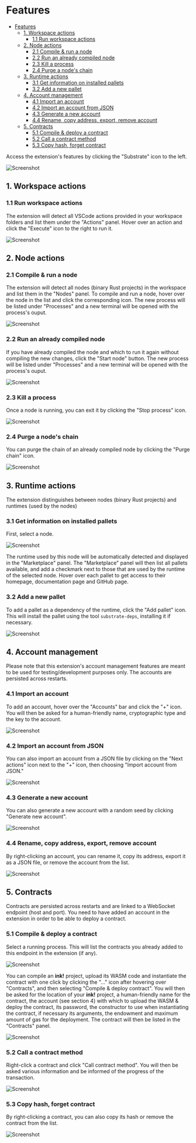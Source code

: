 # Features

- [Features](#features)
  * [1. Workspace actions](#1-workspace-actions)
    + [1.1 Run workspace actions](#11-run-workspace-actions)
  * [2. Node actions](#2-node-actions)
    + [2.1 Compile & run a node](#21-compile---run-a-node)
    + [2.2 Run an already compiled node](#22-run-an-already-compiled-node)
    + [2.3 Kill a process](#23-kill-a-process)
    + [2.4 Purge a node's chain](#24-purge-a-node-s-chain)
  * [3. Runtime actions](#3-runtime-actions)
    + [3.1 Get information on installed pallets](#31-get-information-on-installed-pallets)
    + [3.2 Add a new pallet](#32-add-a-new-pallet)
  * [4. Account management](#4-account-management)
    + [4.1 Import an account](#41-import-an-account)
    + [4.2 Import an account from JSON](#42-import-an-account-from-json)
    + [4.3 Generate a new account](#43-generate-a-new-account)
    + [4.4 Rename, copy address, export, remove account](#44-rename--copy-address--export--remove-account)
  * [5. Contracts](#5-contracts)
    + [5.1 Compile & deploy a contract](#51-compile---deploy-a-contract)
    + [5.2 Call a contract method](#52-call-a-contract-method)
    + [5.3 Copy hash, forget contract](#53-copy-hash--forget-contract)

Access the extension's features by clicking the "Substrate" icon to the left.

![Screenshot](./0.png)

## 1. Workspace actions
  ### 1.1 Run workspace actions
  The extension will detect all VSCode actions provided in your workspace folders and list them under the "Actions" panel. Hover over an action and click the "Execute" icon to the right to run it.

  ![Screenshot](./1-1.png)

## 2. Node actions
  ### 2.1 Compile & run a node
  The extension will detect all nodes (binary Rust projects) in the workspace and list them in the "Nodes" panel. To compile and run a node, hover over the node in the list and click the corresponding icon. The new process will be listed under "Processes" and a new terminal will be opened with the process's ouput.

  ![Screenshot](./2-1.png)

  ### 2.2 Run an already compiled node
  If you have already compiled the node and which to run it again without compiling the new changes, click the "Start node" button. The new process will be listed under "Processes" and a new terminal will be opened with the process's ouput.

  ![Screenshot](./2-2.png)

  ### 2.3 Kill a process
  Once a node is running, you can exit it by clicking the "Stop process" icon.

  ![Screenshot](./2-3.png)

  ### 2.4 Purge a node's chain
  You can purge the chain of an already compiled node by clicking the "Purge chain" icon.

  ![Screenshot](./2-4.png)

## 3. Runtime actions
  The extension distinguishes between nodes (binary Rust projects) and runtimes (used by the nodes)

  ### 3.1 Get information on installed pallets
  First, select a node.

  ![Screenshot](./3-1.png)

  The runtime used by this node will be automatically detected and displayed in the "Marketplace" panel. The "Marketplace" panel will then list all pallets available, and add a checkmark next to those that are used by the runtime of the selected node. Hover over each pallet to get access to their homepage, documentation page and GitHub page.

  ### 3.2 Add a new pallet
  To add a pallet as a dependency of the runtime, click the "Add pallet" icon. This will install the pallet using the tool `substrate-deps`, installing it if necessary.

  ![Screenshot](./3-1.png)

## 4. Account management
  Please note that this extension's account management features are meant to be used for testing/development purposes only. The accounts are persisted across restarts.

  ### 4.1 Import an account
  To add an account, hover over the "Accounts" bar and click the "+" icon. You will then be asked for a human-friendly name, cryptographic type and the key to the account.

  ![Screenshot](./4-1.png)

  ### 4.2 Import an account from JSON
  You can also import an account from a JSON file by clicking on the "Next actions" icon next to the "+" icon, then choosing "Import account from JSON."

  ![Screenshot](./4-2.png)

  ### 4.3 Generate a new account
  You can also generate a new account with a random seed by clicking "Generate new account".

  ![Screenshot](./4-3.png)

  ### 4.4 Rename, copy address, export, remove account
  By right-clicking an account, you can rename it, copy its address, export it as a JSON file, or remove the account from the list.

  ![Screenshot](./4-4.png)

## 5. Contracts
  Contracts are persisted across restarts and are linked to a WebSocket endpoint (host and port). You need to have added an account in the extension in order to be able to deploy a contract.

  ### 5.1 Compile & deploy a contract
  Select a running process. This will list the contracts you already added to this endpoint in the extension (if any).

  ![Screenshot](./5-1-0.png)

  You can compile an __ink!__ project, upload its WASM code and instantiate the contract with one click by clicking the "..." icon after hovering over "Contracts", and then selecting "Compile & deploy contract". You will then be asked for the location of your __ink!__ project, a human-friendly name for the contract, the account (see section 4) with which to upload the WASM & deploy the contract, its password, the constructor to use when instantiating the contract, if necessary its arguments, the endowment and maximum amount of gas for the deployment. The contract will then be listed in the "Contracts" panel.

  ![Screenshot](./5-1-1.png)

  ### 5.2 Call a contract method
  Right-click a contract and click "Call contract method". You will then be asked various information and be informed of the progress of the transaction.

  ![Screenshot](./5-2.png)

  ### 5.3 Copy hash, forget contract
  By right-clicking a contract, you can also copy its hash or remove the contract from the list.

  ![Screenshot](./5-3.png)